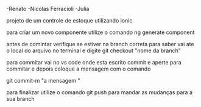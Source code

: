 -Renato
-Nicolas Ferracioli
-Julia

projeto de um controle de estoque utilizando ionic

para criar um novo componente utilize o comando 
ng generate component

antes de comintar verifique se estiver na branch correta 
para saber vai ate o local do arquivo no terminal
e digite git checkout "nome da branch"

para commitar vai no vs code onde esta escrito commit e aperte para commitar 
e depois coloque a mensagem com o comando 

git commit-m "a mensagem "

para finalizar utilize o comando 
git push 
para mandar as mudanças para a sua branch